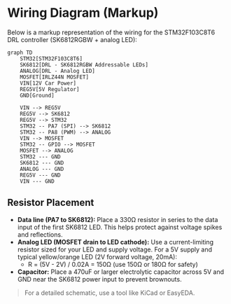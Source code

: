 # Wiring Diagram (Markup)

Below is a markup representation of the wiring for the STM32F103C8T6 DRL controller (SK6812RGBW + analog LED):

```mermaid
graph TD
    STM32[STM32F103C8T6]
    SK6812[DRL - SK6812RGBW Addressable LEDs]
    ANALOG[DRL - Analog LED]
    MOSFET[IRLZ44N MOSFET]
    VIN[12V Car Power]
    REG5V[5V Regulator]
    GND[Ground]

    VIN --> REG5V
    REG5V --> SK6812
    REG5V --> STM32
    STM32 -- PA7 (SPI) --> SK6812
    STM32 -- PA8 (PWM) --> ANALOG
    VIN --> MOSFET
    STM32 -- GPIO --> MOSFET
    MOSFET --> ANALOG
    STM32 --- GND
    SK6812 --- GND
    ANALOG --- GND
    REG5V --- GND
    VIN --- GND
```

## Resistor Placement
- **Data line (PA7 to SK6812):** Place a 330Ω resistor in series to the data input of the first SK6812 LED. This helps protect against voltage spikes and reflections.
- **Analog LED (MOSFET drain to LED cathode):** Use a current-limiting resistor sized for your LED and supply voltage. For a 5V supply and typical yellow/orange LED (2V forward voltage, 20mA):
  - R = (5V - 2V) / 0.02A = 150Ω (use 150Ω or 180Ω for safety)
- **Capacitor:** Place a 470uF or larger electrolytic capacitor across 5V and GND near the SK6812 power input to prevent brownouts.

> For a detailed schematic, use a tool like KiCad or EasyEDA.

